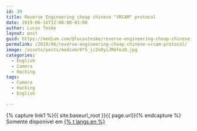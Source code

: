 ```yaml
---
id: 39
title: Reverse Engineering cheap chinese "VRCAM" protocol
date: 2019-06-16T12:00:00-03:00
author: Lucas Teske
layout: post
guid: https://medium.com/@lucasteske/reverse-engineering-cheap-chinese-vrcam-protocol-515c37a9c954
permalink: /2019/06/reverse-engineering-cheap-chinese-vrcam-protocol/
image: /assets/posts/medium/0*5_jc2oOyiJRbfezD.jpg
categories:
  - English
  - Camera
  - Hacking
tags:
  - Camera
  - Hacking
  - English

---
```


{% capture link1 %}{{ site.baseurl_root }}{{ page.url}}{% endcapture %}
Somente disponível em <a href="{{ link1 }}" >{% t langs.en %}</a>
